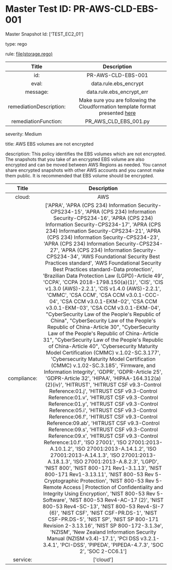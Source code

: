 



# Master Test ID: PR-AWS-CLD-EBS-001


Master Snapshot Id: ['TEST_EC2_01']

type: rego

rule: [file(storage.rego)]  
  
  
  
  

|Title|Description|
| :---: | :---: |
|id: |PR-AWS-CLD-EBS-001|
|eval: |data.rule.ebs_encrypt|
|message: |data.rule.ebs_encrypt_err|
|remediationDescription: |Make sure you are following the Cloudformation template format presented <a href='https://docs.aws.amazon.com/AWSCloudFormation/latest/UserGuide/aws-properties-ec2-ebs-volume.html' target='_blank'>here</a>|
|remediationFunction: |PR_AWS_CLD_EBS_001.py|


severity: Medium

title: AWS EBS volumes are not encrypted

description: This policy identifies the EBS volumes which are not encrypted. The snapshots that you take of an encrypted EBS volume are also encrypted and can be moved between AWS Regions as needed. You cannot share encrypted snapshots with other AWS accounts and you cannot make them public. It is recommended that EBS volume should be encrypted.  
  
  

|Title|Description|
| :---: | :---: |
|cloud: |AWS|
|compliance: |['APRA', 'APRA (CPS 234) Information Security-CPS234-15', 'APRA (CPS 234) Information Security-CPS234-16', 'APRA (CPS 234) Information Security-CPS234-17', 'APRA (CPS 234) Information Security-CPS234-21', 'APRA (CPS 234) Information Security-CPS234-23', 'APRA (CPS 234) Information Security-CPS234-27', 'APRA (CPS 234) Information Security-CPS234-34', 'AWS Foundational Security Best Practices standard', 'AWS Foundational Security Best Practices standard-Data protection', 'Brazilian Data Protection Law (LGPD)-Article 49', 'CCPA', 'CCPA 2018-1798.150(a)(1)', 'CIS', 'CIS v1.3.0 (AWS)-2.2.1', 'CIS v1.4.0 (AWS)-2.2.1', 'CMMC', 'CSA CCM', 'CSA CCM v3.0.1-CCC-04', 'CSA CCM v3.0.1-EKM-02', 'CSA CCM v3.0.1-EKM-03', 'CSA CCM v3.0.1-EKM-04', "CyberSecurity Law of the People's Republic of China", "CyberSecurity Law of the People's Republic of China-Article 30", "CyberSecurity Law of the People's Republic of China-Article 31", "CyberSecurity Law of the People's Republic of China-Article 40", 'Cybersecurity Maturity Model Certification (CMMC) v.1.02-SC.3.177', 'Cybersecurity Maturity Model Certification (CMMC) v.1.02-SC.3.185', 'Firmware, and Information Integrity', 'GDPR', 'GDPR-Article 25', 'GDPR-Article 32', 'HIPAA', 'HIPAA-164.312(a)(2)(iv)', 'HITRUST', 'HITRUST CSF v9.3-Control Reference:01.j', 'HITRUST CSF v9.3-Control Reference:01.v', 'HITRUST CSF v9.3-Control Reference:01.y', 'HITRUST CSF v9.3-Control Reference:05.i', 'HITRUST CSF v9.3-Control Reference:06.f', 'HITRUST CSF v9.3-Control Reference:09.ab', 'HITRUST CSF v9.3-Control Reference:09.s', 'HITRUST CSF v9.3-Control Reference:09.x', 'HITRUST CSF v9.3-Control Reference:10.f', 'ISO 27001', 'ISO 27001:2013-A.10.1.2', 'ISO 27001:2013-A.14.1.2', 'ISO 27001:2013-A.14.1.3', 'ISO 27001:2013-A.18.1.3', 'ISO 27001:2013-A.8.2.3', 'LGPD', 'NIST 800', 'NIST 800-171 Rev1-3.1.13', 'NIST 800-171 Rev1-3.13.11', 'NIST 800-53 Rev 5-Cryptographic Protection', 'NIST 800-53 Rev 5-Remote Access \| Protection of Confidentiality and Integrity Using Encryption', 'NIST 800-53 Rev 5-Software', 'NIST 800-53 Rev4-AC-17 (2)', 'NIST 800-53 Rev4-SC-13', 'NIST 800-53 Rev4-SI-7 (6)', 'NIST CSF', 'NIST CSF-PR.DS-1', 'NIST CSF-PR.DS-5', 'NIST SP', 'NIST SP 800-171 Revision 2-3.13.16', 'NIST SP 800-172-3.1.3e', 'NZISM', 'New Zealand Information Security Manual (NZISM v3.4)-17.1', 'PCI DSS v3.2.1-3.4.1', 'PCI-DSS', 'PIPEDA', 'PIPEDA-4.7.3', 'SOC 2', 'SOC 2-CC6.1']|
|service: |['cloud']|



[file(storage.rego)]: https://github.com/prancer-io/prancer-compliance-test/tree/master/aws/cloud/storage.rego
